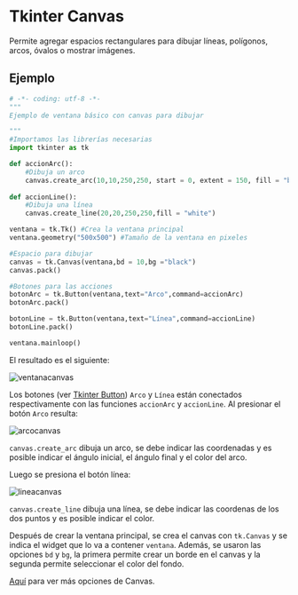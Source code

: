 # Tkinter Canvas
Permite agregar espacios rectangulares para dibujar líneas, polígonos, arcos, óvalos o mostrar imágenes.

## Ejemplo

```python
# -*- coding: utf-8 -*-
"""
Ejemplo de ventana básico con canvas para dibujar

"""
#Importamos las librerías necesarias
import tkinter as tk

def accionArc():
    #Dibuja un arco
    canvas.create_arc(10,10,250,250, start = 0, extent = 150, fill = "blue")
    
def accionLine():
    #Dibuja una línea
    canvas.create_line(20,20,250,250,fill = "white")

ventana = tk.Tk() #Crea la ventana principal
ventana.geometry("500x500") #Tamaño de la ventana en pixeles

#Espacio para dibujar
canvas = tk.Canvas(ventana,bd = 10,bg ="black")
canvas.pack()

#Botones para las acciones
botonArc = tk.Button(ventana,text="Arco",command=accionArc)
botonArc.pack()

botonLine = tk.Button(ventana,text="Línea",command=accionLine)
botonLine.pack()

ventana.mainloop()
```
El resultado es el siguiente:

![ventanacanvas](https://user-images.githubusercontent.com/58320351/128614213-802fb5d2-31c8-4988-993f-dff209e4f7dc.png)

Los botones (ver [Tkinter Button](https://github.com/juan-suarezp/PythonTkinterTutorial/blob/master/widgets/button/button.md)) `Arco` y `Línea` están conectados respectivamente con las funciones `accionArc` y `accionLine`. Al presionar el botón `Arco` resulta:

![arcocanvas](https://user-images.githubusercontent.com/58320351/128614214-bf787fbf-9246-4a6d-9e06-adfeed070682.png)

`canvas.create_arc` dibuja un arco, se debe indicar las coordenadas y es posible indicar el ángulo inicial, el ángulo final y el color del arco.

Luego se presiona el botón línea:

![lineacanvas](https://user-images.githubusercontent.com/58320351/128614216-625b7e7f-b29a-445b-87cd-bc0c5f9a877f.png)

`canvas.create_line` dibuja una línea, se debe indicar las coordenas de los dos puntos y es posible indicar el color.

Después de crear la ventana principal, se crea el canvas con `tk.Canvas` y se indica el widget que lo va a contener `ventana`. Además, se usaron las opciones `bd` y `bg`, la primera permite crear un borde en el canvas y la segunda permite seleccionar el color del fondo.

[Aquí](https://www.tutorialspoint.com/python3/tk_canvas.htm) para ver más opciones de Canvas.
